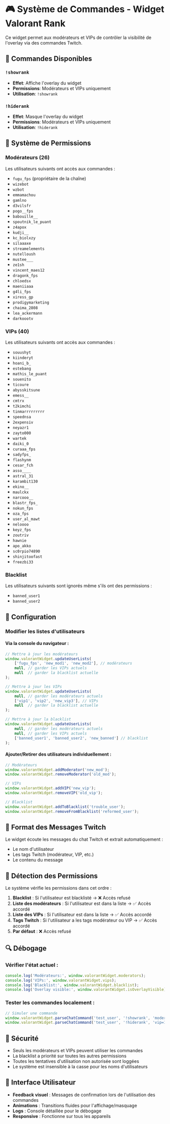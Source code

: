 # 🎮 Système de Commandes - Widget Valorant Rank

Ce widget permet aux modérateurs et VIPs de contrôler la visibilité de l'overlay via des commandes Twitch.

## 🚀 Commandes Disponibles

### `!showrank`
- **Effet**: Affiche l'overlay du widget
- **Permissions**: Modérateurs et VIPs uniquement
- **Utilisation**: `!showrank`

### `!hiderank`
- **Effet**: Masque l'overlay du widget
- **Permissions**: Modérateurs et VIPs uniquement
- **Utilisation**: `!hiderank`

## 👑 Système de Permissions

### Modérateurs (26)
Les utilisateurs suivants ont accès aux commandes :
- `fugu_fps` (propriétaire de la chaîne)
- `wizebot`
- `wzbot`
- `emmamachou`
- `gamlno`
- `d3vilsfr`
- `pogo__fps`
- `babouille__`
- `spoutnik_le_puant`
- `z4apox`
- `kudji__`
- `kc_biolxzy`
- `silaaaxe`
- `streamelements`
- `nutelloush`
- `mustee___`
- `ze1sh`
- `vincent_maes12`
- `dragonk_fps`
- `chloedsx`
- `maeniiaaa`
- `g4li_fps`
- `xiress_gp`
- `prodigymarketing`
- `chaima_2808`
- `lea_ackermann`
- `darkoootv`

### VIPs (40)
Les utilisateurs suivants ont accès aux commandes :
- `souushyt`
- `kiinderyt`
- `hoani_b_`
- `estebang`
- `mathis_le_puant`
- `souenito`
- `ticoure`
- `abysskitsune`
- `emess__`
- `cmtrx`
- `t2kimchi`
- `tinmarrrrrrrrr`
- `speednsa`
- `2expensiv`
- `neyazr1`
- `zayto000`
- `wartek`
- `daiki_0`
- `curaaa_fps`
- `sadyfps_`
- `flashynm`
- `cesar_fch`
- `asso____`
- `astral_31`
- `karambit130`
- `ekino__`
- `maulckx`
- `narcooo__`
- `blastr_fps_`
- `nokun_fps`
- `oza_fps`
- `user_al_mawt`
- `neloooo`
- `keyz_fps`
- `zoutriv`
- `hawnie`
- `apo_akko`
- `sc0rpio74890`
- `shinjitoofast`
- `freezbi33`

### Blacklist
Les utilisateurs suivants sont ignorés même s'ils ont des permissions :
- `banned_user1`
- `banned_user2`

## 🔧 Configuration

### Modifier les listes d'utilisateurs

#### Via la console du navigateur :
```javascript
// Mettre à jour les modérateurs
window.valorantWidget.updateUserLists(
    ['fugu_fps', 'new_mod1', 'new_mod2'], // modérateurs
    null, // garder les VIPs actuels
    null  // garder la blacklist actuelle
);

// Mettre à jour les VIPs
window.valorantWidget.updateUserLists(
    null, // garder les modérateurs actuels
    ['vip1', 'vip2', 'new_vip3'], // VIPs
    null  // garder la blacklist actuelle
);

// Mettre à jour la blacklist
window.valorantWidget.updateUserLists(
    null, // garder les modérateurs actuels
    null, // garder les VIPs actuels
    ['banned_user1', 'banned_user2', 'new_banned'] // blacklist
);
```

#### Ajouter/Retirer des utilisateurs individuellement :
```javascript
// Modérateurs
window.valorantWidget.addModerator('new_mod');
window.valorantWidget.removeModerator('old_mod');

// VIPs
window.valorantWidget.addVIP('new_vip');
window.valorantWidget.removeVIP('old_vip');

// Blacklist
window.valorantWidget.addToBlacklist('trouble_user');
window.valorantWidget.removeFromBlacklist('reformed_user');
```

## 📝 Format des Messages Twitch

Le widget écoute les messages du chat Twitch et extrait automatiquement :
- Le nom d'utilisateur
- Les tags Twitch (modérateur, VIP, etc.)
- Le contenu du message

## 🎯 Détection des Permissions

Le système vérifie les permissions dans cet ordre :
1. **Blacklist** : Si l'utilisateur est blacklisté → ❌ Accès refusé
2. **Liste des modérateurs** : Si l'utilisateur est dans la liste → ✅ Accès accordé
3. **Liste des VIPs** : Si l'utilisateur est dans la liste → ✅ Accès accordé
4. **Tags Twitch** : Si l'utilisateur a les tags modérateur ou VIP → ✅ Accès accordé
5. **Par défaut** : ❌ Accès refusé

## 🔍 Débogage

### Vérifier l'état actuel :
```javascript
console.log('Modérateurs:', window.valorantWidget.moderators);
console.log('VIPs:', window.valorantWidget.vips);
console.log('Blacklist:', window.valorantWidget.blacklist);
console.log('Overlay visible:', window.valorantWidget.isOverlayVisible);
```

### Tester les commandes localement :
```javascript
// Simuler une commande
window.valorantWidget.parseChatCommand('test_user', '!showrank', 'moderator=1');
window.valorantWidget.parseChatCommand('test_user', '!hiderank', 'vip=1');
```

## 🚨 Sécurité

- Seuls les modérateurs et VIPs peuvent utiliser les commandes
- La blacklist a priorité sur toutes les autres permissions
- Toutes les tentatives d'utilisation non autorisée sont loggées
- Le système est insensible à la casse pour les noms d'utilisateurs

## 📱 Interface Utilisateur

- **Feedback visuel** : Messages de confirmation lors de l'utilisation des commandes
- **Animations** : Transitions fluides pour l'affichage/masquage
- **Logs** : Console détaillée pour le débogage
- **Responsive** : Fonctionne sur tous les appareils
